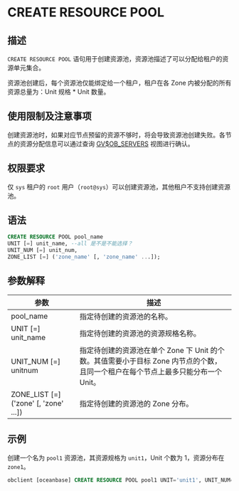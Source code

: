 # CREATE RESOURCE POOL

## 描述

`CREATE RESOURCE POOL` 语句用于创建资源池，资源池描述了可以分配给租户的资源单元集合。

资源池创建后，每个资源池仅能绑定给一个租户，租户在各 Zone 内被分配的所有资源总量为：Unit 规格 \* Unit 数量。

## 使用限制及注意事项

创建资源池时，如果对应节点预留的资源不够时，将会导致资源池创建失败。各节点的资源分配信息可以通过查询 [GV$OB_SERVERS](../../../700.system-views/300.system-view-of-sys-tenant/300.performance-view-of-sys-tenant/900.gv-ob_servers-of-sys-tenant.md) 视图进行确认。

## 权限要求

仅 `sys` 租户的 `root` 用户（`root@sys`）可以创建资源池，其他租户不支持创建资源池。

## 语法

```sql
CREATE RESOURCE POOL pool_name 
UNIT [=] unit_name, --all 是不是不能选择？
UNIT_NUM [=] unit_num, 
ZONE_LIST [=] ('zone_name' [, 'zone_name' ...]);
```

## 参数解释

|                  **参数**                   |                          **描述**                         |
|-------------------------------------------|---------------------------------------------------------------|
| pool_name                                  | 指定待创建的资源池的名称。   |
| UNIT \[=\] unit_name                       | 指定待创建的资源池的资源规格名称。   |
| UNIT_NUM \[=\] unitnum                     | 指定待创建的资源池在单个 Zone 下 Unit 的个数。其值需要小于目标 Zone 内节点的个数，且同一个租户在每个节点上最多只能分布一个 Unit。 |
| ZONE_LIST \[=\] ('zone' \[, 'zone' ...\])  | 指定待创建的资源池的 Zone 分布。                                    |

## 示例

创建一个名为 `pool1` 资源池，其资源规格为 `unit1`，Unit 个数为 1，资源分布在 `zone1`。

```sql
obclient [oceanbase] CREATE RESOURCE POOL pool1 UNIT='unit1', UNIT_NUM=1, ZONE_LIST=('zone1');
```
